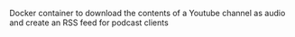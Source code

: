 Docker container to download the contents of a Youtube channel as audio and create an RSS feed for podcast clients
